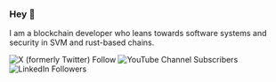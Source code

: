 
### Hey :wave:

I am a blockchain developer who leans towards software systems and \
security in SVM and rust-based chains.



![X (formerly Twitter) Follow](https://img.shields.io/twitter/follow/%40udoka_am?style=for-the-badge&logo=x&logoSize=large&label=Let's%20Connect&labelColor=%232BA7A9&color=blue&link=https%3A%2F%2Fx.com%2Fudoka_AM)  ![YouTube Channel Subscribers](https://img.shields.io/youtube/channel/subscribers/UCg7PcGEygT1gNcjU1J5eWKw?style=for-the-badge&logoSize=auto&label=youtube) 	![LinkedIn Followers](https://img.shields.io/badge/linkedin/udoka,am-%230077B5.svg?style=for-the-badge&logo=linkedin&logoColor=white)


